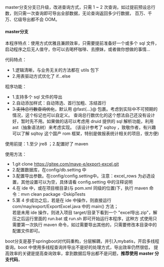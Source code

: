 master分支分支已升级，改进查询方式，只需 1 ~ 2 次查询，如过提前预设总行数，则只需一次查询即可导出全部数据，无论查询返回多少行数据，
百万、千万、亿级导出都不会 OOM。

#### master分支
本程序特点：使用方式优雅且兼顾效率，只需要提前准备好一个或多个 sql 文件，启动程序之后无人值守，你可以去喝杯咖啡、去撩妹，或者做你想做的事情...

代码特点：
* 1.逻辑清晰，与业务无关的方法都在 utils 包下
* 2.用表驱动方式优化了 if...else

程序功能：
* 1.支持多个 sql 文件的导出
* 2.自动添加样式：自动筛选、首行加粗、冻结首行
* 3~~.支持总行数查询优化~~，默认用 @fast{...}@ 包裹。考虑到实际中不可预期的情况，这个标记也可以自定义。
查询总行数优化的这个想法自己还没有设计好，暂时先不用。如果做的话可以考虑用 druid 提供的 sql 解析功能，利用 ast（抽象语法树）来考虑实现。 
(该设计参考了 sqltoy ，致敬作者，有兴趣可以了解 sqltoy 这个国产 rom 框架，特别是做报表统计相关的项目，很方便)

使用前提：1.至少 jre8 ；2.配置好了 maven

使用方法：
* 1.git clone https://gitee.com/maye-e/export-excel.git
* 2.配置数据库，在config/db.setting 中
* 3.配置导出参数。在config/config.setting中。注意：excel_rows 为必选设置，其他设置可以为空，具体请看 config.setting 中的注释说明
* 4.在 ide 中，或在项目根目录(与 pom.xml 同级的位置)下，执行 maven 命令：mvn clean package -DskipTests
* 5.第 4 步成功之后，若是在 ide 中操作，则直接运行 com/may/export/ExportExcel.java 中的 main() 方法；<br/>
若是未用 ide 操作，则进入项目 target/目录下看到一个 "excel导出.zip"，解压之后运行里面的 run.bat 或 run.sh 即可开始运行本程序，这种方
式使用只需要第一次执行 maven 命令，如过需要导出其他的，只需要修改本目录中的配置文件即可。


boot分支是基于springboot对代码重构，分层解耦，并引入mybatis，开启多线程查询。boot 中使用多线程查询并导出不是好的处理方式，导出效率仍然很低，
提高效率的关键是提高查询效率，拿到数据后导出都不是问题，**推荐使用 master 分支代码**，
